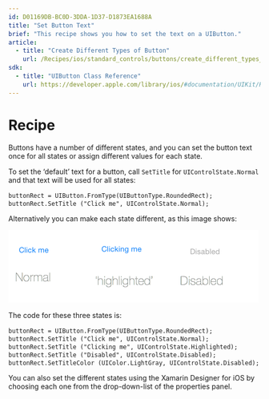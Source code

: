 ```yaml
---
id: D01169DB-BC0D-3DDA-1D37-D1873EA1688A
title: "Set Button Text"
brief: "This recipe shows you how to set the text on a UIButton."
article:
  - title: "Create Different Types of Button" 
    url: /Recipes/ios/standard_controls/buttons/create_different_types_of_buttons
sdk:
  - title: "UIButton Class Reference" 
    url: https://developer.apple.com/library/ios/#documentation/UIKit/Reference/UIButton_Class/UIButton/UIButton.html
---
```


<a name="Recipe" class="injected"></a>


# Recipe

Buttons have a number of different states, and you can set the button text
once for all states or assign different values for each state.

To set the ‘default’ text for a button, call `SetTitle` for
`UIControlState.Normal` and that text will be used for all states:

```
buttonRect = UIButton.FromType(UIButtonType.RoundedRect);
buttonRect.SetTitle ("Click me", UIControlState.Normal);
```

Alternatively you can make each state different, as this image shows:

 ![](Images/ButtonStates.png)

The code for these three states is:

```
buttonRect = UIButton.FromType(UIButtonType.RoundedRect);
buttonRect.SetTitle ("Click me", UIControlState.Normal);
buttonRect.SetTitle ("Clicking me", UIControlState.Highlighted);
buttonRect.SetTitle ("Disabled", UIControlState.Disabled);
buttonRect.SetTitleColor (UIColor.LightGray, UIControlState.Disabled);
```

You can also set the different states using the Xamarin Designer for iOS by choosing
each one from the drop-down-list of the properties panel.

